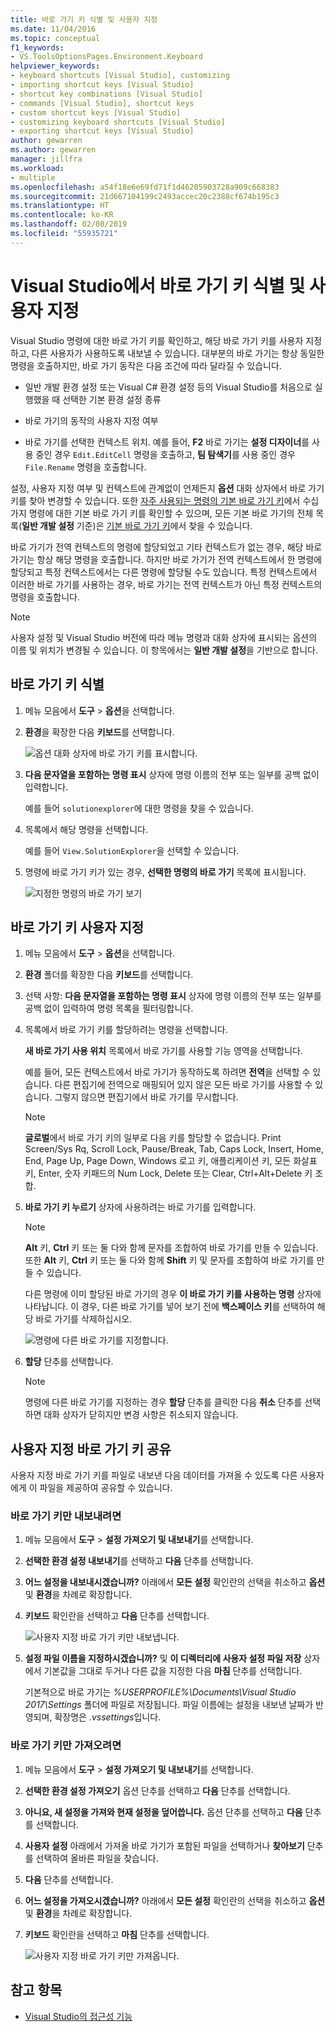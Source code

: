 ```yaml
---
title: 바로 가기 키 식별 및 사용자 지정
ms.date: 11/04/2016
ms.topic: conceptual
f1_keywords:
- VS.ToolsOptionsPages.Environment.Keyboard
helpviewer_keywords:
- keyboard shortcuts [Visual Studio], customizing
- importing shortcut keys [Visual Studio]
- shortcut key combinations [Visual Studio]
- commands [Visual Studio], shortcut keys
- custom shortcut keys [Visual Studio]
- customizing keyboard shortcuts [Visual Studio]
- exporting shortcut keys [Visual Studio]
author: gewarren
ms.author: gewarren
manager: jillfra
ms.workload:
- multiple
ms.openlocfilehash: a54f18e6e69fd71f1d46205903728a909c668383
ms.sourcegitcommit: 21d667104199c2493accec20c2388cf674b195c3
ms.translationtype: HT
ms.contentlocale: ko-KR
ms.lasthandoff: 02/08/2019
ms.locfileid: "55935721"
---
```

# <a name="identify-and-customize-keyboard-shortcuts-in-visual-studio"></a>Visual Studio에서 바로 가기 키 식별 및 사용자 지정

Visual Studio 명령에 대한 바로 가기 키를 확인하고, 해당 바로 가기 키를 사용자 지정하고, 다른 사용자가 사용하도록 내보낼 수 있습니다. 대부분의 바로 가기는 항상 동일한 명령을 호출하지만, 바로 가기 동작은 다음 조건에 따라 달라질 수 있습니다.

- 일반 개발 환경 설정 또는 Visual C# 환경 설정 등의 Visual Studio를 처음으로 실행했을 때 선택한 기본 환경 설정 종류

- 바로 가기의 동작의 사용자 지정 여부

- 바로 가기를 선택한 컨텍스트 위치. 예를 들어, **F2** 바로 가기는 **설정 디자이너**를 사용 중인 경우 `Edit.EditCell` 명령을 호출하고, **팀 탐색기**를 사용 중인 경우 `File.Rename` 명령을 호출합니다.

설정, 사용자 지정 여부 및 컨텍스트에 관계없이 언제든지 **옵션** 대화 상자에서 바로 가기 키를 찾아 변경할 수 있습니다. 또한 [자주 사용되는 명령의 기본 바로 가기 키](../ide/default-keyboard-shortcuts-for-frequently-used-commands-in-visual-studio.md)에서 수십 가지 명령에 대한 기본 바로 가기 키를 확인할 수 있으며, 모든 기본 바로 가기의 전체 목록(**일반 개발 설정** 기준)은 [기본 바로 가기 키](../ide/default-keyboard-shortcuts-in-visual-studio.md)에서 찾을 수 있습니다.

바로 가기가 전역 컨텍스트의 명령에 할당되었고 기타 컨텍스트가 없는 경우, 해당 바로 가기는 항상 해당 명령을 호출합니다. 하지만 바로 가기가 전역 컨텍스트에서 한 명령에 할당되고 특정 컨텍스트에서는 다른 명령에 할당될 수도 있습니다. 특정 컨텍스트에서 이러한 바로 가기를 사용하는 경우, 바로 가기는 전역 컨텍스트가 아닌 특정 컨텍스트의 명령을 호출합니다.

> [!NOTE]
> 사용자 설정 및 Visual Studio 버전에 따라 메뉴 명령과 대화 상자에 표시되는 옵션의 이름 및 위치가 변경될 수 있습니다. 이 항목에서는 **일반 개발 설정**을 기반으로 합니다.

## <a name="identify-a-keyboard-shortcut"></a>바로 가기 키 식별

1. 메뉴 모음에서 **도구** > **옵션**을 선택합니다.

2. **환경**을 확장한 다음 **키보드**를 선택합니다.

   ![옵션 대화 상자에 바로 가기 키를 표시합니다.](../ide/media/optionskeyboard.png)

3. **다음 문자열을 포함하는 명령 표시** 상자에 명령 이름의 전부 또는 일부를 공백 없이 입력합니다.

   예를 들어 `solutionexplorer`에 대한 명령을 찾을 수 있습니다.

4. 목록에서 해당 명령을 선택합니다.

    예를 들어 `View.SolutionExplorer`을 선택할 수 있습니다.

5. 명령에 바로 가기 키가 있는 경우, **선택한 명령의 바로 가기** 목록에 표시됩니다.

   ![지정한 명령의 바로 가기 보기](../ide/media/viewshortcut.png)

## <a name="customize-a-keyboard-shortcut"></a>바로 가기 키 사용자 지정

1. 메뉴 모음에서 **도구** > **옵션**을 선택합니다.

2. **환경** 폴더를 확장한 다음 **키보드**를 선택합니다.

3. 선택 사항: **다음 문자열을 포함하는 명령 표시** 상자에 명령 이름의 전부 또는 일부를 공백 없이 입력하여 명령 목록을 필터링합니다.

4. 목록에서 바로 가기 키를 할당하려는 명령을 선택합니다.

    **새 바로 가기 사용 위치** 목록에서 바로 가기를 사용할 기능 영역을 선택합니다.

    예를 들어, 모든 컨텍스트에서 바로 가기가 동작하도록 하려면 **전역**을 선택할 수 있습니다. 다른 편집기에 전역으로 매핑되어 있지 않은 모든 바로 가기를 사용할 수 있습니다. 그렇지 않으면 편집기에서 바로 가기를 무시합니다.

    > [!NOTE]
    > **글로벌**에서 바로 가기 키의 일부로 다음 키를 할당할 수 없습니다. Print Screen/Sys Rq, Scroll Lock, Pause/Break, Tab, Caps Lock, Insert, Home, End, Page Up, Page Down, Windows 로고 키, 애플리케이션 키, 모든 화살표 키, Enter, 숫자 키패드의 Num Lock, Delete 또는 Clear, Ctrl+Alt+Delete 키 조합.

6. **바로 가기 키 누르기** 상자에 사용하려는 바로 가기를 입력합니다.

    > [!NOTE]
    > **Alt** 키, **Ctrl** 키 또는 둘 다와 함께 문자를 조합하여 바로 가기를 만들 수 있습니다. 또한 **Alt** 키, **Ctrl** 키 또는 둘 다와 함께 **Shift** 키 및 문자를 조합하여 바로 가기를 만들 수 있습니다.

     다른 명령에 이미 할당된 바로 가기의 경우 **이 바로 가기 키를 사용하는 명령** 상자에 나타납니다. 이 경우, 다른 바로 가기를 넣어 보기 전에 **백스페이스 키**를 선택하여 해당 바로 가기를 삭제하십시오.

    ![명령에 다른 바로 가기를 지정합니다.](../ide/media/reassignshortcut.png)

7. **할당** 단추를 선택합니다.

    > [!NOTE]
    > 명령에 다른 바로 가기를 지정하는 경우 **할당** 단추를 클릭한 다음 **취소** 단추를 선택하면 대화 상자가 닫히지만 변경 사항은 취소되지 않습니다.

## <a name="share-custom-keyboard-shortcuts"></a>사용자 지정 바로 가기 키 공유

사용자 지정 바로 가기 키를 파일로 내보낸 다음 데이터를 가져올 수 있도록 다른 사용자에게 이 파일을 제공하여 공유할 수 있습니다.

### <a name="to-export-only-keyboard-shortcuts"></a>바로 가기 키만 내보내려면

1. 메뉴 모음에서 **도구** > **설정 가져오기 및 내보내기**를 선택합니다.

2. **선택한 환경 설정 내보내기**를 선택하고 **다음** 단추를 선택합니다.

3. **어느 설정을 내보내시겠습니까?** 아래에서 **모든 설정** 확인란의 선택을 취소하고 **옵션** 및 **환경**을 차례로 확장합니다.

4. **키보드** 확인란을 선택하고 **다음** 단추를 선택합니다.

    ![사용자 지정 바로 가기 키만 내보냅니다.](../ide/media/exportshortcuts.png)

5. **설정 파일 이름을 지정하시겠습니까?** 및 **이 디렉터리에 사용자 설정 파일 저장** 상자에서 기본값을 그대로 두거나 다른 값을 지정한 다음 **마침** 단추를 선택합니다.

    기본적으로 바로 가기는 *%USERPROFILE%\Documents\Visual Studio 2017\Settings* 폴더에 파일로 저장됩니다. 파일 이름에는 설정을 내보낸 날짜가 반영되며, 확장명은 *.vssettings*입니다.

### <a name="to-import-only-keyboard-shortcuts"></a>바로 가기 키만 가져오려면

1. 메뉴 모음에서 **도구** > **설정 가져오기 및 내보내기**를 선택합니다.

2. **선택한 환경 설정 가져오기** 옵션 단추를 선택하고 **다음** 단추를 선택합니다.

3. **아니요, 새 설정을 가져와 현재 설정을 덮어씁니다.** 옵션 단추를 선택하고 **다음** 단추를 선택합니다.

4. **사용자 설정** 아래에서 가져올 바로 가기가 포함된 파일을 선택하거나 **찾아보기** 단추를 선택하여 올바른 파일을 찾습니다.

5. **다음** 단추를 선택합니다.

6.  **어느 설정을 가져오시겠습니까?** 아래에서 **모든 설정** 확인란의 선택을 취소하고 **옵션** 및 **환경**을 차례로 확장합니다.

7. **키보드** 확인란을 선택하고 **마침** 단추를 선택합니다.

    ![사용자 지정 바로 가기 키만 가져옵니다.](../ide/media/importshortcuts.png)

## <a name="see-also"></a>참고 항목

- [Visual Studio의 접근성 기능](../ide/reference/accessibility-features-of-visual-studio.md)